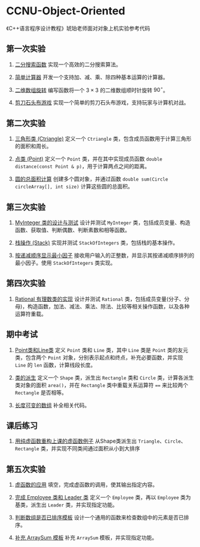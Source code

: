 # CCNU-Object-Oriented

《C++语言程序设计教程》琥珀老师面对对象上机实验参考代码

## 第一次实验

1. [二分搜索函数](https://github.com/Serendipity565/CCNU-Object-Oriented/blob/main/Experiment1/1.cpp)
实现一个高效的二分搜索算法。

2. [简单计算器](https://github.com/Serendipity565/CCNU-Object-Oriented/blob/main/Experiment1/2.cpp)
开发一个支持加、减、乘、除四种基本运算的计算器。

3. [二维数组旋转](https://github.com/Serendipity565/CCNU-Object-Oriented/blob/main/Experiment1/3.cpp)
编写函数将一个 $3 \times 3$ 的二维数组顺时针旋转 $90^\circ$。

4. [剪刀石头布游戏](https://github.com/Serendipity565/CCNU-Object-Oriented/blob/main/Experiment1/4.cpp)
实现一个简单的剪刀石头布游戏，支持玩家与计算机对战。

## 第二次实验

1. [三角形类 (Ctriangle)](https://github.com/Serendipity565/CCNU-Object-Oriented/blob/main/Experiment2/1.cpp)
定义一个 `Ctriangle` 类，包含成员函数用于计算三角形的面积和周长。

2. [点类 (Point)](https://github.com/Serendipity565/CCNU-Object-Oriented/blob/main/Experiment2/2.cpp)
定义一个 `Point` 类，并在其中实现成员函数 `double distance(const Point & p)`，用于计算两点之间的距离。

3. [圆的总面积计算](https://github.com/Serendipity565/CCNU-Object-Oriented/blob/main/Experiment2/3.cpp)
创建多个圆对象，并通过函数 `double sum(Circle circleArray[], int size)` 计算这些圆的总面积。

## 第三次实验

1. [MyInteger 类的设计与测试](https://github.com/Serendipity565/CCNU-Object-Oriented/blob/main/Experiment3/1.cpp)
设计并测试 `MyInteger` 类，包括成员变量、构造函数、获取值、判断偶数、判断素数和相等函数。

2. [栈操作 (Stack)](https://github.com/Serendipity565/CCNU-Object-Oriented/blob/main/Experiment3/2.cpp)
实现并测试 `StackOfIntegers` 类，包括栈的基本操作。

3. [按递减顺序显示最小因子](https://github.com/Serendipity565/CCNU-Object-Oriented/blob/main/Experiment3/3.cpp)
接收用户输入的正整数，并显示其按递减顺序排列的最小因子。使用 `StackOfIntegers` 类实现。

## 第四次实验

1. [Rational 有理数类的实现](https://github.com/Serendipity565/CCNU-Object-Oriented/blob/main/Experiment4/1.cpp)
设计并测试 `Rational` 类，包括成员变量(分子、分母)，构造函数，加法、减法、乘法、除法、比较等相关操作函数，以及各种运算符重载。

## 期中考试

1. [Point类和Line类](https://github.com/Serendipity565/CCNU-Object-Oriented/blob/main/Midterm_Exam/1.cpp)
定义 `Point` 类和 `Line` 类，其中 `Line` 类是 `Point` 类的友元类，包含两个 `Point` 对象，分别表示起点和终点，补充必要函数，并实现 `Line` 的 `len` 函数，计算线段长度。

2. [类的派生](https://github.com/Serendipity565/CCNU-Object-Oriented/blob/main/Midterm_Exam/2.cpp)
定义一个 `Shape` 类，派生出 `Rectangle` 类和 `Circle` 类，计算各派生类对象的面积 `area()`，并在 `Rectangle` 类中重载关系运算符 `==` 来比较两个 `Rectangle` 是否相等。

3. [长度可变的数组](https://github.com/Serendipity565/CCNU-Object-Oriented/blob/main/Midterm_Exam/3.cpp)
补全相关代码。

## 课后练习

1. [用纯虚函数重构上课的虚函数例子](https://github.com/Serendipity565/CCNU-Object-Oriented/blob/main/Midterm_Exam/3.cpp)
从Shape类派生出 `Triangle`、`Circle`、`Rectangle` 类，并实现不同类间通过面积从小到大排序

## 第五次实验

1. [虚函数的应用](https://github.com/Serendipity565/CCNU-Object-Oriented/blob/main/Experiment5/1.cpp)
填空，完成虚函数的调用，使其输出指定内容。

2. [完成 Employee 类和 Leader 类](https://github.com/Serendipity565/CCNU-Object-Oriented/blob/main/Experiment5/2.cpp)
定义一个 `Employee` 类，再以 `Employee` 类为基类，派生出 `Leader` 类，并实现指定功能。

3. [判断数组是否已排序模板](https://github.com/Serendipity565/CCNU-Object-Oriented/blob/main/Experiment5/3.cpp)
设计一个通用的函数来检查数组中的元素是否已排序。

4. [补充 ArraySum 模板](https://github.com/Serendipity565/CCNU-Object-Oriented/blob/main/Experiment5/4.cpp)
补充 `ArraySum` 模板，并实现指定功能。
